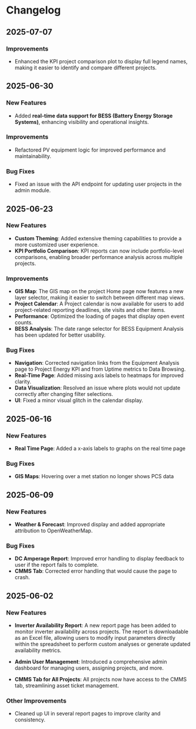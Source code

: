 # Changelog

## 2025-07-07

### Improvements

- Enhanced the KPI project comparison plot to display full legend names, making it easier to identify and compare different projects.

## 2025-06-30

### New Features

- Added **real-time data support for BESS (Battery Energy Storage Systems)**, enhancing visibility and operational insights.

### Improvements

- Refactored PV equipment logic for improved performance and maintainability.

### Bug Fixes

- Fixed an issue with the API endpoint for updating user projects in the admin module.

## 2025-06-23

### New Features

- **Custom Theming**: Added extensive theming capabilities to provide a more customized user experience.
- **KPI Portfolio Comparison**: KPI reports can now include portfolio-level comparisons, enabling broader performance analysis across multiple projects.

### Improvements

- **GIS Map**: The GIS map on the project Home page now features a new layer selector, making it easier to switch between different map views.
- **Project Calendar**: A Project calendar is now available for users to add project-related reporting deadlines, site visits and other items.
- **Performance**: Optimized the loading of pages that display open event counts.
- **BESS Analysis**: The date range selector for BESS Equipment Analysis has been updated for better usability.

### Bug Fixes

- **Navigation**: Corrected navigation links from the Equipment Analysis page to Project Energy KPI and from Uptime metrics to Data Browsing.
- **Real-Time Page**: Added missing axis labels to heatmaps for improved clarity.
- **Data Visualization**: Resolved an issue where plots would not update correctly after changing filter selections.
- **UI**: Fixed a minor visual glitch in the calendar display.

## 2025-06-16

### New Features

- **Real Time Page**: Added a x-axis labels to graphs on the real time page

### Bug Fixes

- **GIS Maps**: Hovering over a met station no longer shows PCS data

## 2025-06-09

### New Features

- **Weather & Forecast**: Improved display and added appropriate attribution to OpenWeatherMap.

### Bug Fixes

- **DC Amperage Report**: Improved error handling to display feedback to user if the report fails to complete.
- **CMMS Tab**: Corrected error handling that would cause the page to crash.

## 2025-06-02

### New Features

- **Inverter Availability Report**: A new report page has been added to monitor inverter availability across projects. The report is downloadable as an Excel file, allowing users to modify input parameters directly within the spreadsheet to perform custom analyses or generate updated availability metrics.

- **Admin User Management**: Introduced a comprehensive admin dashboard for managing users, assigning projects, and more.

- **CMMS Tab for All Projects**: All projects now have access to the CMMS tab, streamlining asset ticket management.

### Other Improvements

- Cleaned up UI in several report pages to improve clarity and consistency.
